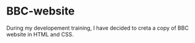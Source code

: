 # BBC-website
During my developement training, I have decided to creta a copy of BBC website in HTML and CSS.
